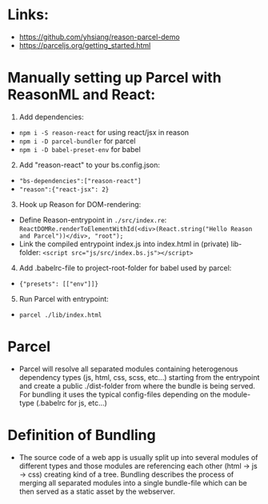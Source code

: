 # Links:
- https://github.com/yhsiang/reason-parcel-demo
- https://parceljs.org/getting_started.html

# Manually setting up Parcel with ReasonML and React:
1. Add dependencies:

- `npm i -S reason-react` for using react/jsx in reason
- `npm i -D parcel-bundler` for parcel
- `npm i -D babel-preset-env` for babel

2. Add "reason-react" to your bs.config.json:
- `"bs-dependencies":["reason-react"]`
- `"reason":{"react-jsx": 2}`

3. Hook up Reason for DOM-rendering:
- Define Reason-entrypoint in `./src/index.re`:
`ReactDOMRe.renderToElementWithId(<div>(React.string("Hello Reason and Parcel"))</div>, "root");`
- Link the compiled entrypoint index.js into index.html in (private) lib-folder: `<script src="js/src/index.bs.js"></script>`

4. Add .babelrc-file to project-root-folder for babel used by parcel:
- `{"presets": [["env"]]}`

5. Run Parcel with entrypoint:
- `parcel ./lib/index.html`

# Parcel
- Parcel will resolve all separated modules containing heterogenous dependency types (js, html, css, scss, etc...) starting from the entrypoint and create a public ./dist-folder from where the bundle is being served. For bundling it uses the typical config-files depending on the module-type (.babelrc for js, etc...)

# Definition of Bundling
- The source code of a web app is usually split up into several modules of different types and those modules are referencing each other (html -> js -> css) creating kind of a tree. Bundling describes the process of merging all separated modules into
a single bundle-file which can be then served as a static asset by the webserver.

